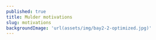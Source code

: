 ```yaml
---
published: true
title: Mulder motivations
slug: motivations
backgroundImage: 'url(assets/img/bay2-2-optimized.jpg)'
---
```


